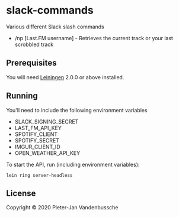 # slack-commands

Various different Slack slash commands

* /np [Last.FM username] - Retrieves the current track or your last scrobbled track

## Prerequisites

You will need [Leiningen][] 2.0.0 or above installed.

[leiningen]: https://github.com/technomancy/leiningen

## Running

You'll need to include the following environment variables

* SLACK_SIGNING_SECRET
* LAST_FM_API_KEY
* SPOTIFY_CLIENT
* SPOTIFY_SECRET
* IMGUR_CLIENT_ID
* OPEN_WEATHER_API_KEY

To start the API, run (including environment variables):

    lein ring server-headless

## License

Copyright © 2020 Pieter-Jan Vandenbussche
